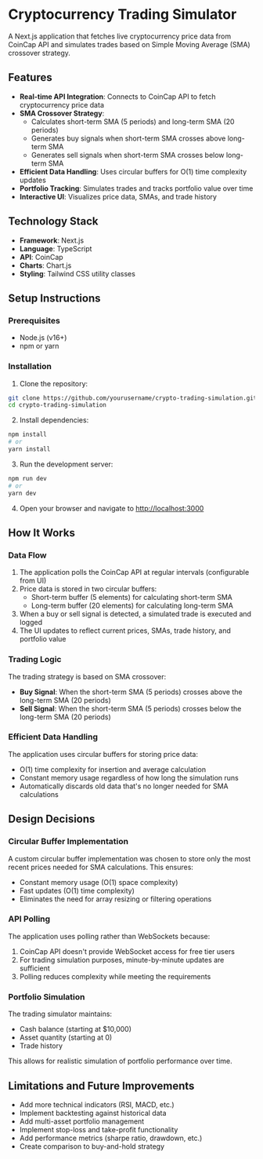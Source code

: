 # Cryptocurrency Trading Simulator

A Next.js application that fetches live cryptocurrency price data from CoinCap API and simulates trades based on Simple Moving Average (SMA) crossover strategy.

## Features

- **Real-time API Integration**: Connects to CoinCap API to fetch cryptocurrency price data
- **SMA Crossover Strategy**: 
  - Calculates short-term SMA (5 periods) and long-term SMA (20 periods)
  - Generates buy signals when short-term SMA crosses above long-term SMA
  - Generates sell signals when short-term SMA crosses below long-term SMA
- **Efficient Data Handling**: Uses circular buffers for O(1) time complexity updates
- **Portfolio Tracking**: Simulates trades and tracks portfolio value over time
- **Interactive UI**: Visualizes price data, SMAs, and trade history

## Technology Stack

- **Framework**: Next.js
- **Language**: TypeScript
- **API**: CoinCap
- **Charts**: Chart.js
- **Styling**: Tailwind CSS utility classes

## Setup Instructions

### Prerequisites

- Node.js (v16+)
- npm or yarn

### Installation

1. Clone the repository:
```bash
git clone https://github.com/yourusername/crypto-trading-simulation.git
cd crypto-trading-simulation
```

2. Install dependencies:
```bash
npm install
# or
yarn install
```

3. Run the development server:
```bash
npm run dev
# or
yarn dev
```

4. Open your browser and navigate to [http://localhost:3000](http://localhost:3000)

## How It Works

### Data Flow

1. The application polls the CoinCap API at regular intervals (configurable from UI)
2. Price data is stored in two circular buffers:
   - Short-term buffer (5 elements) for calculating short-term SMA
   - Long-term buffer (20 elements) for calculating long-term SMA
3. When a buy or sell signal is detected, a simulated trade is executed and logged
4. The UI updates to reflect current prices, SMAs, trade history, and portfolio value

### Trading Logic

The trading strategy is based on SMA crossover:

- **Buy Signal**: When the short-term SMA (5 periods) crosses above the long-term SMA (20 periods)
- **Sell Signal**: When the short-term SMA (5 periods) crosses below the long-term SMA (20 periods)

### Efficient Data Handling

The application uses circular buffers for storing price data:

- O(1) time complexity for insertion and average calculation
- Constant memory usage regardless of how long the simulation runs
- Automatically discards old data that's no longer needed for SMA calculations

## Design Decisions

### Circular Buffer Implementation

A custom circular buffer implementation was chosen to store only the most recent prices needed for SMA calculations. This ensures:

- Constant memory usage (O(1) space complexity)
- Fast updates (O(1) time complexity)
- Eliminates the need for array resizing or filtering operations

### API Polling

The application uses polling rather than WebSockets because:

1. CoinCap API doesn't provide WebSocket access for free tier users
2. For trading simulation purposes, minute-by-minute updates are sufficient
3. Polling reduces complexity while meeting the requirements

### Portfolio Simulation

The trading simulator maintains:

- Cash balance (starting at $10,000)
- Asset quantity (starting at 0)
- Trade history

This allows for realistic simulation of portfolio performance over time.

## Limitations and Future Improvements

- Add more technical indicators (RSI, MACD, etc.)
- Implement backtesting against historical data
- Add multi-asset portfolio management
- Implement stop-loss and take-profit functionality
- Add performance metrics (sharpe ratio, drawdown, etc.)
- Create comparison to buy-and-hold strategy
